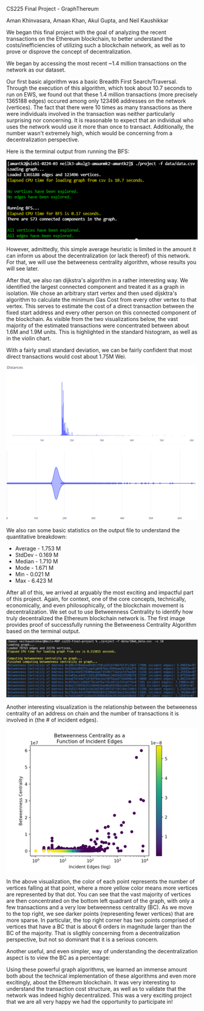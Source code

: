 
CS225 Final Project - GraphThereum

Aman Khinvasara, Amaan Khan, Akul Gupta, and Neil Kaushikkar

We began this final project with the goal of analyzing the recent transactions on the Ethereum blockchain, to better understand the costs/inefficiencies of utilizing such a blockchain network, as well as to prove or disprove the concept of decentralization.

We began by accessing the most recent ~1.4 million transactions on the network as our dataset.

Our first basic algorithm was a basic Breadth First Search/Traversal. Through the execution of this algorithm, which took about 10.7 seconds to run on EWS, we found out that these 1.4 million transactions (more precisely 1365188 edges) occured among only 123496 addresses on the network (vertices). The fact that there were 10 times as many transactions as there were individuals involved in the transaction was neither particularly surprising nor concerning. It is reasonable to expect that an individual who uses the network would use it more than once to transact. Additionally, the number wasn't extremely high, which would be concerning from a decentralization perspective. 

Here is the terminal output from running the BFS:


![Alt text](img/bfs_proof.PNG?raw=true "Title")

However, admittedly, this simple average heuristic is limited in the amount it can inform us about the decentralization (or lack thereof) of this network. For that, we will use the betweeness centrality algorithm, whose results you will see later.

After that, we also ran dijkstra's algorithm in a rather interesting way. We identified the largest connected component and treated it as a graph in isolation. We chose an arbitrary start vertex and then used dijsktra's algorithm to calculate the minimum Gas Cost from every other vertex to that vertex. This serves to estimate the cost of a direct transaction between the fixed start address and every other person on this connected component of the blockchain. As visible from the two visualizations below, the vast majority of the estimated transactions were concentrated between about 1.6M and 1.9M units. This is highlighted in the standard histogram, as well as in the violin chart. 

With a fairly small standard deviation, we can be fairly confident that most direct transactions would cost about 1.75M Wei. 

![Alt text](img/dijkstra_visualization_histogram.PNG?raw=true "Estimated Gas Costs - Histogram")
![Alt text](img/dijkstra_visualization.PNG?raw=true "Estimated Gas Costs - Violin Chart")

We also ran some basic statistics on the output file to understand the quantitative breakdown:

* Average - 1.753 M 
* StdDev - 0.169 M
* Median - 1.710 M
* Mode - 1.671 M
* Min - 0.021 M
* Max - 6.423 M


After all of this, we arrived at arguably the most exciting and impactful part of this project. Again, for context, one of the core concepts, technically, economically, and even philosophically, of the blockchain movement is decentralization. We set out to use Betweenness Centrality to identify how truly decentralized the Ethereum blockchain network is. The first image provides proof of successfully running the Betweeness Centrality Algorithm based on the terminal output.

![Alt text](img/bc_proof.png?raw=true "Successful Run of Betweenness Centrality")

Another interesting visualization is the relationship between the betweeness centrality of an address on chain and the number of transactions it is involved in (the # of incident edges). 

![Alt text](img/betweenness_centrality_analysis.png?raw=true "Betweenness Centrality as a Function of Incident Edges")

In the above visualization, the color of each point represents the number of vertices falling at that point, where a more yellow color means more vertices are represented by that dot. You can see that the vast majority of vertices are then concentrated on the bottom left quadrant of the graph, with only a few transactions and a very low betweenness centrality (BC). As we move to the top right, we see darker points (representing fewer vertices) that are more sparse. In particular, the top right corner has two points comprised of vertices that have a BC that is about 6 orders in magnitude larger than the BC of the majority. That is sligthly concerning from a decentralization perspective, but not so dominant that it is a serious concern. 

Another useful, and even simpler, way of understanding the decentralization aspect is to view the BC as a percentage:

Using these powerful graph algorithms, we learned an immense amount both about the technical implementation of these algorithms and even more excitingly, about the Ethereum blockchain. It was very interesting to understand the transaction cost structure, as well as to validate that the network was indeed highly decentralized. This was a very exciting project that we are all very happy we had the opportunity to participate in!
